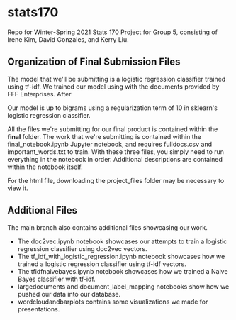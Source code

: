 # stats170
Repo for Winter-Spring 2021 Stats 170 Project for Group 5, consisting of Irene Kim, David Gonzales, and Kerry Liu. 


## Organization of Final Submission Files

The model that we'll be submitting is a logistic regression classifier trained using tf-idf. We trained our model using with the documents provided by FFF Enterprises. After 

Our model is up to bigrams using a regularization term of 10 in sklearn's logistic regression classifier.

All the files we're submitting for our final product is contained within the **final** folder. The work that we're submitting is contained within the final_notebook.ipynb Jupyter notebook, and requires fulldocs.csv and important_words.txt to train. With these three files, you simply need to run everything in the notebook in order. Additional descriptions are contained within the notebook itself.

For the html file, downloading the project_files folder may be necessary to view it. 

## Additional Files

The main branch also contains additional files showcasing our work.
- The doc2vec.ipynb notebook showcases our attempts to train a logistic regression classifier using doc2vec vectors.
- The tf_idf_with_logistic_regression.ipynb notebook showcases how we trained a logistic regression classifier using tf-idf vectors.
- The tfidfnaivebayes.ipynb notebook showcases how we trained a Naive Bayes classifier with tf-idf.
- largedocuments and document_label_mapping notebooks show how we pushed our data into our database. 
- wordcloudandbarplots contains some visualizations we made for presentations. 
